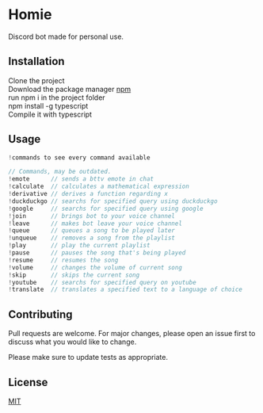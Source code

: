 # Homie

Discord bot made for personal use.

## Installation

Clone the project<br/>
Download the package manager [npm](https://www.npmjs.com)<br/>
run npm i in the project folder<br/>
npm install -g typescript<br/>
Compile it with typescript

## Usage

```js
!commands to see every command available

// Commands, may be outdated.
!emote      // sends a bttv emote in chat
!calculate  // calculates a mathematical expression
!derivative // derives a function regarding x
!duckduckgo // searchs for specified query using duckduckgo
!google     // searchs for specified query using google
!join       // brings bot to your voice channel
!leave      // makes bot leave your voice channel
!queue      // queues a song to be played later
!unqueue    // removes a song from the playlist
!play       // play the current playlist
!pause      // pauses the song that's being played
!resume     // resumes the song
!volume     // changes the volume of current song
!skip       // skips the current song
!youtube    // searchs for specified query on youtube
!translate  // translates a specified text to a language of choice
```

## Contributing

Pull requests are welcome. For major changes, please open an issue first to discuss what you would like to change.

Please make sure to update tests as appropriate.

## License

[MIT](https://choosealicense.com/licenses/mit/)
